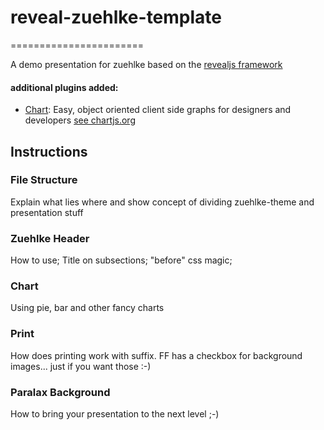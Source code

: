 # reveal-zuehlke-template
=======================

A demo presentation for zuehlke based on the [revealjs framework](https://github.com/hakimel/reveal.js/)

#### additional plugins added:
- [Chart](#chart): Easy, object oriented client side graphs for designers and developers [see chartjs.org](http://www.chartjs.org/)


## Instructions

### File Structure

Explain what lies where and show concept of dividing zuehlke-theme and presentation stuff

### Zuehlke Header

How to use; Title on subsections; "before" css magic;

### Chart

Using pie, bar and other fancy charts

### Print

How does printing work with suffix. FF has a checkbox for background images... just if you want those :-)

### Paralax Background

How to bring your presentation to the next level ;-)